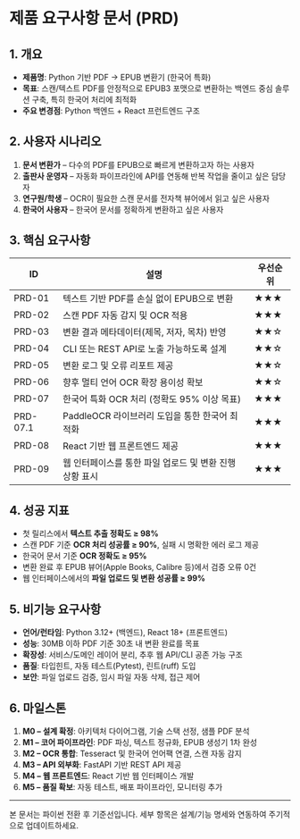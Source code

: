 # 제품 요구사항 문서 (PRD)

## 1. 개요
- **제품명**: Python 기반 PDF → EPUB 변환기 (한국어 특화)
- **목표**: 스캔/텍스트 PDF를 안정적으로 EPUB3 포맷으로 변환하는 백엔드 중심 솔루션 구축, 특히 한국어 처리에 최적화
- **주요 변경점**: Python 백엔드 + React 프런트엔드 구조

## 2. 사용자 시나리오
1. **문서 변환가** – 다수의 PDF를 EPUB으로 빠르게 변환하고자 하는 사용자
2. **출판사 운영자** – 자동화 파이프라인에 API를 연동해 반복 작업을 줄이고 싶은 담당자
3. **연구원/학생** – OCR이 필요한 스캔 문서를 전자책 뷰어에서 읽고 싶은 사용자
4. **한국어 사용자** – 한국어 문서를 정확하게 변환하고 싶은 사용자

## 3. 핵심 요구사항
| ID | 설명 | 우선순위 |
|----|------|----------|
| PRD-01 | 텍스트 기반 PDF를 손실 없이 EPUB으로 변환 | ★★★ |
| PRD-02 | 스캔 PDF 자동 감지 및 OCR 적용 | ★★★ |
| PRD-03 | 변환 결과 메타데이터(제목, 저자, 목차) 반영 | ★★☆ |
| PRD-04 | CLI 또는 REST API로 노출 가능하도록 설계 | ★★☆ |
| PRD-05 | 변환 로그 및 오류 리포트 제공 | ★★☆ |
| PRD-06 | 향후 멀티 언어 OCR 확장 용이성 확보 | ★★☆ |
| PRD-07 | 한국어 특화 OCR 처리 (정확도 95% 이상 목표) | ★★★ |
| PRD-07.1 | PaddleOCR 라이브러리 도입을 통한 한국어 최적화 | ★★★ |
| PRD-08 | React 기반 웹 프론트엔드 제공 | ★★★ |
| PRD-09 | 웹 인터페이스를 통한 파일 업로드 및 변환 진행 상황 표시 | ★★★ |

## 4. 성공 지표
- 첫 릴리스에서 **텍스트 추출 정확도 ≥ 98%**
- 스캔 PDF 기준 **OCR 처리 성공률 ≥ 90%**, 실패 시 명확한 에러 로그 제공
- 한국어 문서 기준 **OCR 정확도 ≥ 95%**
- 변환 완료 후 EPUB 뷰어(Apple Books, Calibre 등)에서 검증 오류 0건
- 웹 인터페이스에서의 **파일 업로드 및 변환 성공률 ≥ 99%**

## 5. 비기능 요구사항
- **언어/런타임**: Python 3.12+ (백엔드), React 18+ (프론트엔드)
- **성능**: 30MB 이하 PDF 기준 30초 내 변환 완료를 목표
- **확장성**: 서비스/도메인 레이어 분리, 추후 웹 API/CLI 공존 가능 구조
- **품질**: 타입힌트, 자동 테스트(Pytest), 린트(ruff) 도입
- **보안**: 파일 업로드 검증, 임시 파일 자동 삭제, 접근 제어

## 6. 마일스톤
1. **M0 – 설계 확정**: 아키텍처 다이어그램, 기술 스택 선정, 샘플 PDF 분석
2. **M1 – 코어 파이프라인**: PDF 파싱, 텍스트 정규화, EPUB 생성기 1차 완성
3. **M2 – OCR 통합**: Tesseract 및 한국어 언어팩 연결, 스캔 자동 감지
4. **M3 – API 외부화**: FastAPI 기반 REST API 제공
5. **M4 – 웹 프론트엔드**: React 기반 웹 인터페이스 개발
6. **M5 – 품질 확보**: 자동 테스트, 배포 파이프라인, 모니터링 추가

---
본 문서는 파이썬 전환 후 기준선입니다. 세부 항목은 설계/기능 명세와 연동하여 주기적으로 업데이트하세요.
